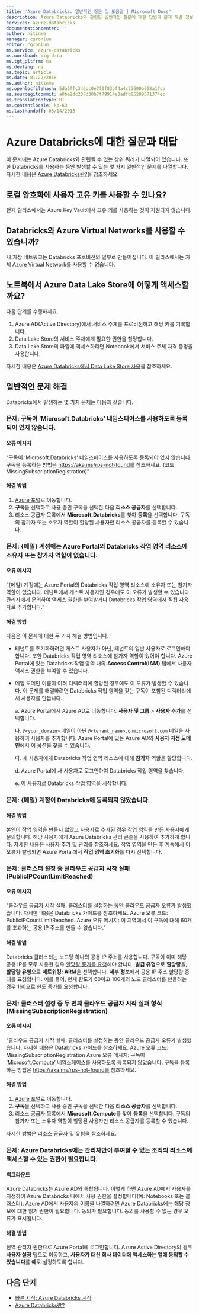 ```yaml
---
title: 'Azure Databricks: 일반적인 질문 및 도움말 | Microsoft Docs'
description: Azure Databricks와 관련된 일반적인 질문에 대한 답변과 문제 해결 정보를 살펴봅니다.
services: azure-databricks
documentationcenter: ''
author: nitinme
manager: cgronlun
editor: cgronlun
ms.service: azure-databricks
ms.workload: big-data
ms.tgt_pltfrm: na
ms.devlang: na
ms.topic: article
ms.date: 01/22/2018
ms.author: nitinme
ms.openlocfilehash: 5da6ffc346cc0e7f0f83bf4a4c33600b668a17ca
ms.sourcegitcommit: a0be2dc237d30b7f79914e8adfb85299571374ec
ms.translationtype: HT
ms.contentlocale: ko-KR
ms.lasthandoff: 03/14/2018
---
```

# <a name="frequently-asked-questions-about-azure-databricks"></a>Azure Databricks에 대한 질문과 대답

이 문서에는 Azure Databricks와 관련될 수 있는 상위 쿼리가 나열되어 있습니다. 또한 Databricks를 사용하는 동안 발생할 수 있는 몇 가지 일반적인 문제를 나열합니다. 자세한 내용은 [Azure Databricks란?](what-is-azure-databricks.md)을 참조하세요. 

## <a name="can-i-use-my-own-keys-for-local-encryption"></a>로컬 암호화에 사용자 고유 키를 사용할 수 있나요? 
현재 릴리스에서는 Azure Key Vault에서 고유 키를 사용하는 것이 지원되지 않습니다. 

## <a name="can-i-use-azure-virtual-networks-with-databricks"></a>Databricks와 Azure Virtual Networks를 사용할 수 있습니까?
새 가상 네트워크는 Databricks 프로비전의 일부로 만들어집니다. 이 릴리스에서는 자체 Azure Virtual Network를 사용할 수 없습니다.

## <a name="how-do-i-access-azure-data-lake-store-from-a-notebook"></a>노트북에서 Azure Data Lake Store에 어떻게 액세스할까요? 

다음 단계를 수행하세요.
1. Azure AD(Active Directory)에서 서비스 주체를 프로비전하고 해당 키를 기록합니다.
2. Data Lake Store의 서비스 주체에게 필요한 권한을 할당합니다.
3. Data Lake Store의 파일에 액세스하려면 Notebook에서 서비스 주체 자격 증명을 사용합니다.

자세한 내용은 [Azure Databricks에서 Data Lake Store 사용](https://docs.azuredatabricks.net/spark/latest/data-sources/azure/azure-datalake.html)을 참조하세요.

## <a name="fix-common-problems"></a>일반적인 문제 해결

Databricks에서 발생하는 몇 가지 문제는 다음과 같습니다.

### <a name="issue-this-subscription-is-not-registered-to-use-the-namespace-microsoftdatabricks"></a>문제: 구독이 ‘Microsoft.Databricks’ 네임스페이스를 사용하도록 등록되어 있지 않습니다.

#### <a name="error-message"></a>오류 메시지

“구독이 ‘Microsoft.Databricks’ 네임스페이스를 사용하도록 등록되어 있지 않습니다. 구독을 등록하는 방법은 https://aka.ms/rps-not-found를 참조하세요. (코드: MissingSubscriptionRegistration)”

#### <a name="solution"></a>해결 방법

1. [Azure 포털](https://portal.azure.com)로 이동합니다.
2. **구독**을 선택하고 사용 중인 구독을 선택한 다음 **리소스 공급자**를 선택합니다. 
3. 리소스 공급자 목록에서 **Microsoft.Databricks**를 찾아 **등록**을 선택합니다. 구독의 참가자 또는 소유자 역할이 할당된 사용자만 리소스 공급자를 등록할 수 있습니다.


### <a name="issue-your-account-email-does-not-have-the-owner-or-contributor-role-on-the-databricks-workspace-resource-in-the-azure-portal"></a>문제: {메일} 계정에는 Azure Portal의 Databricks 작업 영역 리소스에 소유자 또는 참가자 역할이 없습니다.

#### <a name="error-message"></a>오류 메시지

“{메일} 계정에는 Azure Portal의 Databricks 작업 영역 리소스에 소유자 또는 참가자 역할이 없습니다. 테넌트에서 게스트 사용자인 경우에도 이 오류가 발생할 수 있습니다. 관리자에게 문의하여 액세스 권한을 부여받거나 Databricks 작업 영역에서 직접 사용자로 추가합니다.” 

#### <a name="solution"></a>해결 방법

다음은 이 문제에 대한 두 가지 해결 방법입니다.

* 테넌트를 초기화하려면 게스트 사용자가 아닌, 테넌트의 일반 사용자로 로그인해야 합니다. 또한 Databricks 작업 영역 리소스에 참가자 역할이 있어야 합니다. Azure Portal에 있는 Databricks 작업 영역 내의 **Access Control(IAM)** 탭에서 사용자 액세스 권한을 부여할 수 있습니다.

* 메일 도메인 이름이 여러 디렉터리에 할당된 경우에도 이 오류가 발생할 수 있습니다. 이 문제를 해결하려면 Databricks 작업 영역을 갖는 구독이 포함된 디렉터리에 새 사용자를 만듭니다.

    a. Azure Portal에서 Azure AD로 이동합니다. **사용자 및 그룹** > **사용자 추가**를 선택합니다.

    나. `@<your_domain>` 메일이 아닌 `@<tenant_name>.onmicrosoft.com` 메일을 사용하여 사용자를 추가합니다. Azure Portal에 있는 Azure AD의 **사용자 지정 도메인**에서 이 옵션을 찾을 수 있습니다.
    
    다. 새 사용자에게 Databricks 작업 영역 리소스에 대해 **참가자** 역할을 할당합니다.
    
    d. Azure Portal에 새 사용자로 로그인하여 Databricks 작업 영역을 찾습니다.
    
    e. 이 사용자로 Databricks 작업 영역을 시작합니다.


### <a name="issue-your-account-email-has-not-been-registered-in-databricks"></a>문제: {메일} 계정이 Databricks에 등록되지 않았습니다. 

#### <a name="solution"></a>해결 방법

본인이 작업 영역을 만들지 않았고 사용자로 추가된 경우 작업 영역을 만든 사용자에게 문의합니다. 해당 사용자에게 Azure Databricks 관리 콘솔을 사용하여 추가하게 합니다. 자세한 내용은 [사용자 추가 및 관리](https://docs.azuredatabricks.net/administration-guide/admin-settings/users.html)를 참조하세요. 작업 영역을 만든 후 계속해서 이 오류가 발생되면 Azure Portal에서 **작업 영역 초기화**를 다시 선택합니다.

### <a name="issue-cloud-provider-launch-failure-while-setting-up-the-cluster-publicipcountlimitreached"></a>문제: 클러스터 설정 중 클라우드 공급자 시작 실패(PublicIPCountLimitReached)

#### <a name="error-message"></a>오류 메시지

“클라우드 공급자 시작 실패: 클러스터를 설정하는 동안 클라우드 공급자 오류가 발생했습니다. 자세한 내용은 Databricks 가이드를 참조하세요. Azure 오류 코드: PublicIPCountLimitReached. Azure 오류 메시지: 이 지역에서 이 구독에 대해 60개를 초과하는 공용 IP 주소를 만들 수 없습니다.”

#### <a name="solution"></a>해결 방법

Databricks 클러스터는 노드당 하나의 공용 IP 주소를 사용합니다. 구독이 이미 해당 공용 IP를 모두 사용한 경우 [할당량 증가를 요청](https://docs.microsoft.com/azure/azure-supportability/resource-manager-core-quotas-request)해야 합니다. **발급 유형**으로 **할당량**을, **할당량 유형**으로 **네트워킹: ARM**을 선택합니다. **세부 정보**에서 공용 IP 주소 할당량 증대를 요청합니다. 예를 들어, 현재 한도가 60이고 100개의 노드 클러스터를 만들려는 경우 160으로 한도 증가를 요청합니다.

### <a name="issue-a-second-type-of-cloud-provider-launch-failure-while-setting-up-the-cluster-missingsubscriptionregistration"></a>문제: 클러스터 설정 중 두 번째 클라우드 공급자 시작 실패 형식(MissingSubscriptionRegistration)

#### <a name="error-message"></a>오류 메시지

“클라우드 공급자 시작 실패: 클러스터를 설정하는 동안 클라우드 공급자 오류가 발생했습니다. 자세한 내용은 Databricks 가이드를 참조하세요.
Azure 오류 코드: MissingSubscriptionRegistration Azure 오류 메시지: 구독이 ‘Microsoft.Compute’ 네임스페이스를 사용하도록 등록되지 않았습니다. 구독을 등록하는 방법은 https://aka.ms/rps-not-found를 참조하세요.

#### <a name="solution"></a>해결 방법

1. [Azure 포털](https://portal.azure.com)로 이동합니다.
2. **구독**을 선택하고 사용 중인 구독을 선택한 다음 **리소스 공급자**를 선택합니다. 
3. 리소스 공급자 목록에서 **Microsoft.Compute**를 찾아 **등록**을 선택합니다. 구독의 참가자 또는 소유자 역할이 할당된 사용자만 리소스 공급자를 등록할 수 있습니다.

자세한 방법은 [리소스 공급자 및 유형](../azure-resource-manager/resource-manager-supported-services.md)을 참조하세요.

### <a name="issue-azure-databricks-needs-permissions-to-access-resources-in-your-organization-that-only-an-admin-can-grant"></a>문제: Azure Databricks에는 관리자만이 부여할 수 있는 조직의 리소스에 액세스할 수 있는 권한이 필요합니다.

#### <a name="background"></a>백그라운드

Azure Databricks는 Azure AD와 통합됩니다. 이렇게 하면 Azure AD에서 사용자를 지정하여 Azure Databricks 내에서 사용 권한을 설정합니다(예: Notebooks 또는 클러스터). Azure AD에서 사용자의 이름을 나열하려면 Azure Databricks에는 해당 정보에 대한 읽기 권한이 필요합니다. 동의가 필요합니다. 동의를 사용할 수 없는 경우 오류가 표시됩니다.

#### <a name="solution"></a>해결 방법

전역 관리자 권한으로 Azure Portal에 로그인합니다. Azure Active Directory의 경우 **사용자 설정** 탭으로 이동하고, **사용자가 대신 회사 데이터에 액세스하는 앱에 동의할 수 있습니다**를 **예**로 설정하도록 합니다.

## <a name="next-steps"></a>다음 단계

- [빠른 시작: Azure Databricks 시작](quickstart-create-databricks-workspace-portal.md)
- [Azure Databricks란?](what-is-azure-databricks.md)

